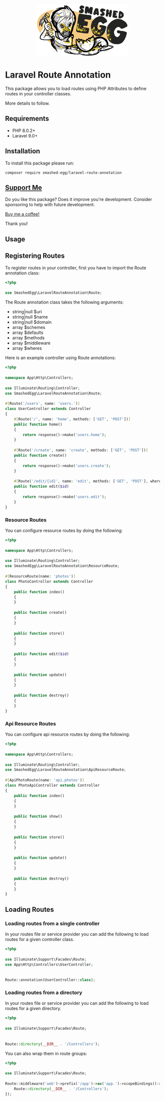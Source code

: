 <p align="center">
  <img src="https://raw.githubusercontent.com/smashed-egg/.github/05d922c99f1a3bddea88339064534566b941eca9/profile/main.jpg" width="300">
</p>

# Laravel Route Annotation

This package allows you to load routes using PHP Attributes to define routes in your controller classes.

More details to follow.

## Requirements

* PHP 8.0.2+
* Laravel 9.0+

## Installation

To install this package please run:

```
composer require smashed-egg/laravel-route-annotation
```

[Support Me](https://github.com/sponsors/tomgrohl)
--------------------------------------------

Do you like this package? Does it improve you're development. Consider sponsoring to help with future development.

[Buy me a coffee!](https://github.com/sponsors/tomgrohl)

Thank you!

## Usage

## Registering Routes

To register routes in your controller, first you have to import the Route annotation class:

```php
<?php

use SmashedEgg\LaravelRouteAnnotation\Route;

```

The Route annotation class takes the following arguments:

- string|null $uri
- string|null $name
- string|null $domain
- array $schemes
- array $defaults
- array $methods
- array $middleware 
- array $wheres


Here is an example controller using Route annotations:

```php
<?php

namespace App\Http\Controllers;

use Illuminate\Routing\Controller;
use SmashedEgg\LaravelRouteAnnotation\Route;

#[Route('/users', name: 'users.')]
class UserController extends Controller
{
    #[Route('/', name: 'home', methods: ['GET', 'POST'])]
    public function home()
    {
        return response()->make('users.home');
    }

    #[Route('/create', name: 'create', methods: ['GET', 'POST'])]
    public function create()
    {
        return response()->make('users.create');
    }

    #[Route('/edit/{id}', name: 'edit', methods: ['GET', 'POST'], wheres: ['id' => '[0-9]+'])]
    public function edit($id)
    {
        return response()->make('users.edit');
    }
}

```

### Resource Routes

You can configure resource routes by doing the following:

```php
<?php

namespace App\Http\Controllers;

use Illuminate\Routing\Controller;
use SmashedEgg\LaravelRouteAnnotation\ResourceRoute;

#[ResourceRoute(name: 'photos')]
class PhotoController extends Controller
{
    public function index()
    {
    }

    public function create()
    {
    }

    public function store()
    {
    }

    public function edit($id)
    {
    }

    public function update()
    {
    }

    public function destroy()
    {
    }
}
```

### Api Resource Routes

You can configure api resource routes by doing the following:

```php
<?php

namespace App\Http\Controllers;

use Illuminate\Routing\Controller;
use SmashedEgg\LaravelRouteAnnotation\ApiResourceRoute;

#[ApiPhotoRoute(name: 'api.photos')]
class PhotoApiController extends Controller
{
    public function index()
    {
    }

    public function show()
    {
    }

    public function store()
    {
    }

    public function update()
    {
    }

    public function destroy()
    {
    }
}

```

## Loading Routes

### Loading routes from a single controller

In your routes file or service provider you can add the following to load routes for a given controller class.

```php
<?php

use Illuminate\Support\Facades\Route;
use App\Http\Controllers\UserController;


Route::annotation(UserController::class);
```

### Loading routes from a directory

In your routes file or service provider you can add the following to load routes for a given directory.

```php
<?php

use Illuminate\Support\Facades\Route;


Route::directory(__DIR__ . '/Controllers');
```

You can also wrap them in route groups:

```php
<?php

use Illuminate\Support\Facades\Route;

Route::middleware('web')->prefix('/app')->as('app.')->scopeBindings()->group(function() {
    Route::directory(__DIR__ . '/Controllers');
});
```